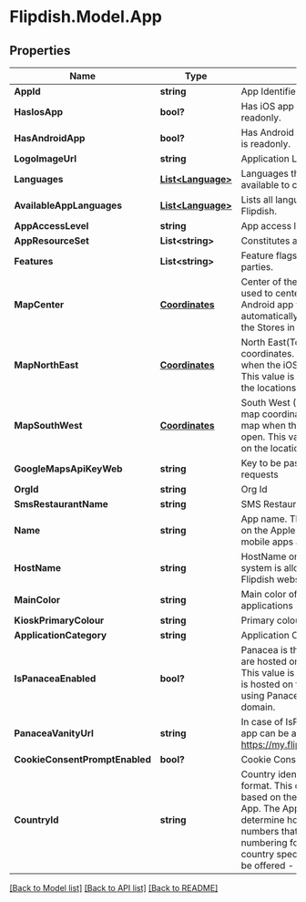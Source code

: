 # Flipdish.Model.App
## Properties

Name | Type | Description | Notes
------------ | ------------- | ------------- | -------------
**AppId** | **string** | App Identifier | [optional] 
**HasIosApp** | **bool?** | Has iOS app in Apple App Store. This is readonly. | [optional] 
**HasAndroidApp** | **bool?** | Has Android app in Google Play Store. This is readonly. | [optional] 
**LogoImageUrl** | **string** | Application Logo. | [optional] 
**Languages** | [**List&lt;Language&gt;**](Language.md) | Languages that have been selected to be available to customers. | [optional] 
**AvailableAppLanguages** | [**List&lt;Language&gt;**](Language.md) | Lists all languages that are supported by Flipdish. | [optional] 
**AppAccessLevel** | **string** | App access level for the logged in user | [optional] 
**AppResourceSet** | **List&lt;string&gt;** | Constitutes a list of available resources | [optional] 
**Features** | **List&lt;string&gt;** | Feature flags. These cannot be set by 3rd parties. | [optional] 
**MapCenter** | [**Coordinates**](Coordinates.md) | Center of the map coordinates. This is used to center the map when the iOS and Android app first open.  This value is automatically set based on the locations of the Stores in the App. | [optional] 
**MapNorthEast** | [**Coordinates**](Coordinates.md) | North East(Top Right) Corner of the map coordinates. This is used to frame the map when the iOS and Android app first open.  This value is automatically set based on the locations of the Stores in the App. | [optional] 
**MapSouthWest** | [**Coordinates**](Coordinates.md) | South West (Bottom Left) Corner of the map coordinates. This is used to frame the map when the iOS and Android app first open.  This value is automatically set based on the locations of the Stores in the App. | [optional] 
**GoogleMapsApiKeyWeb** | **string** | Key to be passed with Google Maps requests | [optional] 
**OrgId** | **string** | Org Id | [optional] 
**SmsRestaurantName** | **string** | SMS Restaurant Name | [optional] 
**Name** | **string** | App name.   This is used in various places on the Apple App Store, Google Play Store, mobile apps and websites. | [optional] 
**HostName** | **string** | HostName on which the web-ordering system is allowed to be hosted or that a Flipdish website is hosted on. | [optional] 
**MainColor** | **string** | Main color of the web / Android / iOS applications | [optional] 
**KioskPrimaryColour** | **string** | Primary colour used on the Kiosk | [optional] 
**ApplicationCategory** | **string** | Application Category | [optional] 
**IsPanaceaEnabled** | **bool?** | Panacea is the term used for websites that are hosted on the my.flipdish.com domain. This value is true when the App&#39;s website is hosted on this domain.  The alternative to using Panacea websites is to use a custom domain. | [optional] 
**PanaceaVanityUrl** | **string** | In case of IsPanaceaEnabled is true, the app can be accessed via https://my.flipdish.com/{PanaceaVanityUrl} | [optional] 
**CookieConsentPromptEnabled** | **bool?** | Cookie Consent Prompt Enabled | [optional] 
**CountryId** | **string** | Country identifier in ISO 3166-1 alpha-2 format.   This code is set automatically based on the locations of the Stores in the App.     The App Country is used    - to determine how to parse mobile phone numbers that are entered in their local numbering format   - to determine if country specific payment methods should be offered   - in various fraud checks | [optional] 

[[Back to Model list]](../README.md#documentation-for-models) [[Back to API list]](../README.md#documentation-for-api-endpoints) [[Back to README]](../README.md)

